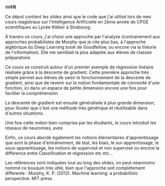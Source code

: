 ##**FR**

Ce dépot contient les slides ainsi que le code que j'ai utilisé lors de mes cours magistraux sur l'Intelligence Artificielle en 2ème année de CPGE scientifiques au Lycée Kléber à Strabourg.

À travers ce cours, j'ai choisi une approche par l'analyse (contrairement aux approches probabilistes de Murphy que je cite plus bas, à l'approche algèbrique du Deep Learning book de Goodfellow, ou encore via la théorie de l'information). Elle me semblait la plus adaptée aux élèves de classes préparatoire.

Ce cours se construit autour d'un premier exemple de régression linéaire réalisée grâce à la descente de gradient. Cette première approche très simple permet aux élèves de saisir le fonctionnement de la descente de gradient, ainsi que de revenir sur la notion fondamentale de convexité d'une fonction, ici dans un espace de petite dimension encore une fois pour faciliter la compréhension.

La descente de gradient est ensuite généralisée à plus grande dimension, pour illuster que c'est une méthode très générique et réutilisable dans d'autres situations. 

Une fois cette notion bien comprise par les étudiants, le cours introduit les réseaux de neuronnes, aves 

Enfin, ce cours aborde également les notions élémentaires d'apprentissage que sont la phase d'entraînement, de test, les biais, le sur-apprentissage, le sous-apprentissage, les notions de supervisé et non supervisé ou encore la différence entre Classification et régression etc etc...

Les références sont indiquées tout au long des slides, on peut néanmoins nommé ce bouquin très utile, bien que l'approche soit complétement différente : Murphy, K. P. (2012). Machine learning: a probabilistic perspective. MIT press.
